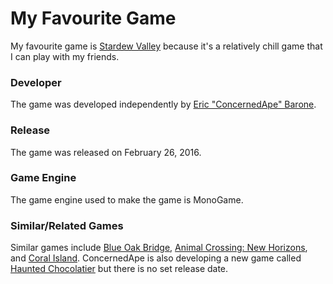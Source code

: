 # My Favourite Game

My favourite game is [Stardew Valley](https://www.stardewvalley.net/) because it's a relatively chill game that I can play with my friends. 

### Developer
The game was developed independently by [Eric "ConcernedApe" Barone](https://www.instagram.com/gluten_puck/).

### Release
The game was released on February 26, 2016. 

### Game Engine
The game engine used to make the game is MonoGame.

### Similar/Related Games
Similar games include [Blue Oak Bridge](https://blueoakbridge.com/), [Animal Crossing: New Horizons](https://animalcrossing.nintendo.com/new-horizons/), and [Coral Island](https://blog.stairwaygames.com/coral-island).
ConcernedApe is also developing a new game called [Haunted Chocolatier](https://www.hauntedchocolatier.net/) but there is no set release date.
